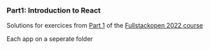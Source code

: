 ### Part1: Introduction to React

Solutions for exercices from [Part 1](https://fullstackopen.com/en/part1) of the [Fullstackopen 2022 course](https://fullstackopen.com/en)

Each app on a seperate folder

